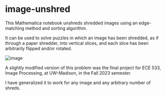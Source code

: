 # image-unshred
This Mathematica notebook unshreds shredded images using an edge-matching method and sorting algorithm.

It can be used to solve puzzles in which an image has been shredded, as if through a paper shredder, into vertical slices, and each slice has been arbitrarily flipped and/or rotated.

![image](https://github.com/devinbresser/image-unshred/assets/66394890/cdfb1c6c-74c5-4873-b62d-e375184f1253)


A slightly modified version of this problem was the final project for ECE 533, Image Processing, at UW-Madison, in the Fall 2023 semester.

I have generalized it to work for any image and any arbitrary number of shreds.
